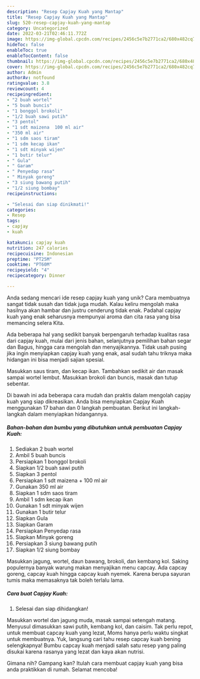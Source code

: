 ```yaml
---
description: "Resep Capjay Kuah yang Mantap"
title: "Resep Capjay Kuah yang Mantap"
slug: 520-resep-capjay-kuah-yang-mantap
category: Uncategorized
date: 2022-03-21T02:46:11.772Z
image: https://img-global.cpcdn.com/recipes/2456c5e7b2771ca2/680x482cq70/capjay-kuah-foto-resep-utama.jpg
hideToc: false
enableToc: true
enableTocContent: false
thumbnail: https://img-global.cpcdn.com/recipes/2456c5e7b2771ca2/680x482cq70/capjay-kuah-foto-resep-utama.jpg
cover: https://img-global.cpcdn.com/recipes/2456c5e7b2771ca2/680x482cq70/capjay-kuah-foto-resep-utama.jpg
author: Admin
authorAv: notfound
ratingvalue: 3.8
reviewcount: 4
recipeingredient:
- "2 buah wortel"
- "5 buah buncis"
- "1 bonggol brokoli"
- "1/2 buah sawi putih"
- "3 pentol"
- "1 sdt maizena  100 ml air"
- "350 ml air"
- "1 sdm saos tiram"
- "1 sdm kecap ikan"
- "1 sdt minyak wijen"
- "1 butir telur"
- " Gula"
- " Garam"
- " Penyedap rasa"
- " Minyak goreng"
- "3 siung bawang putih"
- "1/2 siung bombay"
recipeinstructions:

- "Selesai dan siap dinikmati!"
categories:
- Resep
tags:
- capjay
- kuah

katakunci: capjay kuah 
nutrition: 247 calories
recipecuisine: Indonesian
preptime: "PT25M"
cooktime: "PT60M"
recipeyield: "4"
recipecategory: Dinner

---
```





Anda sedang mencari ide resep capjay kuah yang unik? Cara membuatnya sangat tidak susah dan tidak juga mudah. Kalau keliru mengolah maka hasilnya akan hambar dan justru cenderung tidak enak. Padahal capjay kuah yang enak seharusnya mempunyai aroma dan cita rasa yang bisa memancing selera Kita.





Ada beberapa hal yang sedikit banyak berpengaruh terhadap kualitas rasa dari capjay kuah, mulai dari jenis bahan, selanjutnya pemilihan bahan segar dan Bagus, hingga cara mengolah dan menyajikannya. Tidak usah pusing jika ingin menyiapkan capjay kuah yang enak,      asal sudah tahu triknya maka hidangan ini bisa menjadi sajian spesial.














Masukkan saus tiram, dan kecap ikan. Tambahkan sedikit air dan masak sampai wortel lembut. Masukkan brokoli dan buncis, masak dan tutup sebentar.






Di bawah ini ada beberapa cara mudah dan praktis dalam mengolah capjay kuah yang siap dikreasikan. Anda bisa menyiapkan Capjay Kuah menggunakan 17 bahan dan 0 langkah pembuatan. Berikut ini langkah-langkah dalam menyiapkan hidangannya.

<!--inarticleads1-->

##### Bahan-bahan dan bumbu yang dibutuhkan untuk pembuatan Capjay Kuah:

1. Sediakan 2 buah wortel
1. Ambil 5 buah buncis
1. Persiapkan 1 bonggol brokoli
1. Siapkan 1/2 buah sawi putih
1. Siapkan 3 pentol
1. Persiapkan 1 sdt maizena + 100 ml air
1. Gunakan 350 ml air
1. Siapkan 1 sdm saos tiram
1. Ambil 1 sdm kecap ikan
1. Gunakan 1 sdt minyak wijen
1. Gunakan 1 butir telur
1. Siapkan  Gula
1. Siapkan  Garam
1. Persiapkan  Penyedap rasa
1. Siapkan  Minyak goreng
1. Persiapkan 3 siung bawang putih
1. Siapkan 1/2 siung bombay


Masukkan jagung, wortel, daun bawang, brokoli, dan kembang kol. Saking populernya banyak warung makan menyajikan menu capcay. Ada capcay goreng, capcay kuah hingga capcay kuah nyemek. Karena berupa sayuran tumis maka memasaknya tak boleh terlalu lama. 

<!--inarticleads2-->

##### Cara buat Capjay Kuah:


1. Selesai dan siap dihidangkan!

Masukkan wortel dan jagung muda, masak sampai setengah matang. Menyusul dimasukkan sawi putih, kembang kol, dan caisim. Tak perlu repot, untuk membuat capcay kuah yang lezat, Moms hanya perlu waktu singkat untuk membuatnya. Yuk, langsung cari tahu resep capcay kuah bening selengkapnya! Bumbu capcay kuah menjadi salah satu resep yang paling disukai karena rasanya yang lezat dan kaya akan nutrisi. 

Gimana nih? Gampang kan? Itulah cara membuat capjay kuah yang bisa anda praktikkan di rumah. Selamat mencoba!
